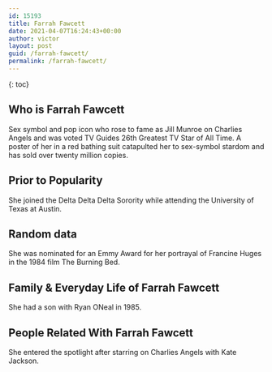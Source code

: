 ```yaml
---
id: 15193
title: Farrah Fawcett
date: 2021-04-07T16:24:43+00:00
author: victor
layout: post
guid: /farrah-fawcett/
permalink: /farrah-fawcett/
---
```



{: toc}


## Who is Farrah Fawcett



Sex symbol and pop icon who rose to fame as Jill Munroe on Charlies Angels and was voted TV Guides 26th Greatest TV Star of All Time. A poster of her in a red bathing suit catapulted her to sex-symbol stardom and has sold over twenty million copies.

                
                
                
## Prior to Popularity



She joined the Delta Delta Delta Sorority while attending the University of Texas at Austin.

                
                
                
## Random data



She was nominated for an Emmy Award for her portrayal of Francine Huges in the 1984 film The Burning Bed.

                
                
                
## Family & Everyday Life of Farrah Fawcett



She had a son with Ryan ONeal in 1985.

                
                
                
## People Related With Farrah Fawcett



She entered the spotlight after starring on Charlies Angels with Kate Jackson.

                
              
            
          
          
          
